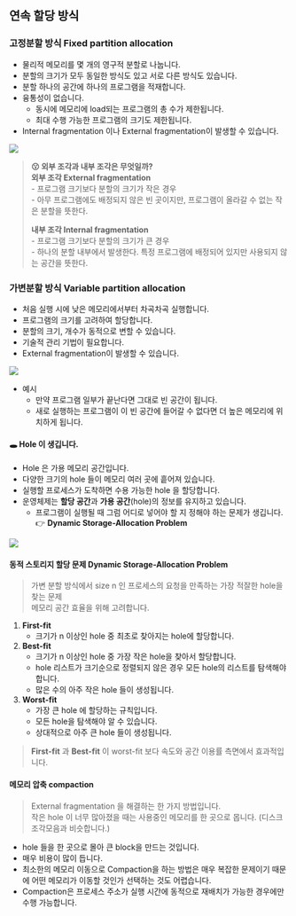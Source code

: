 ## **연속 할당 방식**

### **고정분할 방식 Fixed partition allocation**

-   물리적 메모리를 몇 개의 영구적 분할로 나눕니다.
-   분할의 크기가 모두 동일한 방식도 있고 서로 다른 방식도 있습니다.
-   분할 하나의 공간에 하나의 프로그램을 적재합니다.
-   융통성이 없습니다.
    -   동시에 메모리에 load되는 프로그램의 총 수가 제한됩니다.
    -   최대 수행 가능한 프로그램의 크기도 제한됩니다.
-   Internal fragmentation 이나 External fragmentation이 발생할 수 있습니다.

![](https://img1.daumcdn.net/thumb/R1280x0/?scode=mtistory2&fname=https%3A%2F%2Fblog.kakaocdn.net%2Fdn%2F1SZ6I%2FbtrZc7ltKtW%2FGQxgSjnCfMs80yRd6n5vdk%2Fimg.png)
> **😗 외부 조각과 내부 조각은 무엇일까?  
> 외부 조각 External fragmentation**  
> \- 프로그램 크기보다 분할의 크기가 작은 경우  
> \- 아무 프로그램에도 배정되지 않은 빈 곳이지만, 프로그램이 올라갈 수 없는 작은 분할을 뜻한다.  
>   
> **내부 조각 Internal fragmentation**  
> \- 프로그램 크기보다 분할의 크기가 큰 경우  
> \- 하나의 분할 내부에서 발생한다. 특정 프로그램에 배정되어 있지만 사용되지 않는 공간을 뜻한다.

### **가변분할 방식 Variable partition allocation**

-   처음 실행 시에 낮은 메모리에서부터 차곡차곡 실행합니다.
-   프로그램의 크기를 고려하여 할당합니다.
-   분할의 크기, 개수가 동적으로 변할 수 있습니다.
-   기술적 관리 기법이 필요합니다.
-   External fragmentation이 발생할 수 있습니다.

![](https://img1.daumcdn.net/thumb/R1280x0/?scode=mtistory2&fname=https%3A%2F%2Fblog.kakaocdn.net%2Fdn%2Fbpf6Sy%2FbtrZbPevxBa%2FffOA6wTkN6w88dkLs5aOs0%2Fimg.png)

-   예시
    -   만약 프로그램 일부가 끝난다면 그대로 빈 공간이 됩니다.
    -   새로 실행하는 프로그램이 이 빈 공간에 들어갈 수 없다면 더 높은 메모리에 위치하게 됩니다.

#### **🕳️ Hole 이 생깁니다.**

-   Hole 은 가용 메모리 공간입니다.
-   다양한 크기의 hole 들이 메모리 여러 곳에 흩어져 있습니다.
-   실행할 프로세스가 도착하면 수용 가능한 hole 을 할당합니다.
-   운영체제는 **할당 공간**과 **가용 공간**(hole)의 정보를 유지하고 있습니다.
    -   프로그램이 실행될 때 그럼 어디로 넣어야 할 지 정해야 하는 문제가 생깁니다. 👉 **Dynamic Storage-Allocation Problem**

![](https://img1.daumcdn.net/thumb/R1280x0/?scode=mtistory2&fname=https%3A%2F%2Fblog.kakaocdn.net%2Fdn%2Fky3lX%2FbtrY4njhLKX%2Fp7BNfhtXxRMhLLAidLxeE0%2Fimg.png)

#### ****동적 스토리지 할당 문제 Dynamic Storage-Allocation Problem****

> 가변 분할 방식에서 size n 인 프로세스의 요청을 만족하는 가장 적잘한 hole을 찾는 문제  
> 메모리 공간 효율을 위해 고려합니다.

1.  **First-fit**
    -   크기가 n 이상인 hole 중 최초로 찾아지는 hole에 할당합니다.
2.  **Best-fit**
    -   크기가 n 이상인 hole 중 가장 작은 hole을 찾아서 할당합니다.
    -   hole 리스트가 크기순으로 정렬되지 않은 경우 모든 hole의 리스트를 탐색해야 합니다.
    -   많은 수의 아주 작은 hole 들이 생성됩니다.
3.  **Worst-fit**
    -   가장 큰 hole 에 할당하는 규칙입니다.
    -   모든 hole을 탐색해야 알 수 있습니다.
    -   상대적으로 아주 큰 hole 들이 생성됩니다.

> **First-fit** 과 **Best-fit** 이 worst-fit 보다 속도와 공간 이용률 측면에서 효과적입니다.

#### **메모리 압축 compaction**

> External fragmentation 을 해결하는 한 가지 방법입니다.  
> 작은 hole 이 너무 많아졌을 때는 사용중인 메모리를 한 곳으로 몹니다. (디스크 조각모음과 비슷합니다.)

-   hole 들을 한 곳으로 몰아 큰 block을 만드는 것입니다.
-   매우 비용이 많이 듭니다.
-   최소한의 메모리 이동으로 Compaction을 하는 방법은 매우 복잡한 문제이기 때문에 어떤 메모리가 이동할 것인가 선택하는 것도 어렵습니다.
-   Compaction은 프로세스 주소가 실행 시간에 동적으로 재배치가 가능한 경우에만 수행 가능합니다.
